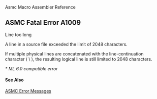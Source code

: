 Asmc Macro Assembler Reference

## ASMC Fatal Error A1009

Line too long

A line in a source file exceeded the limit of 2048 characters.

If multiple physical lines are concatenated with the line-continuation character ( \ ), the resulting logical line is still limited to 2048 characters.

_* ML 6.0 compatible error_

#### See Also

[ASMC Error Messages](readme.md)